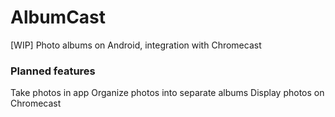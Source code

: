 AlbumCast
=========

[WIP] Photo albums on Android, integration with Chromecast

### Planned features
Take photos in app
Organize photos into separate albums
Display photos on Chromecast
